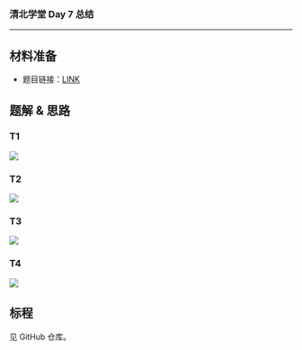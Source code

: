 ### 清北学堂 Day 7 总结

------------

## 材料准备

- 题目链接：[LINK](https://noip.ac/rs/problemset/show/253)

## 题解 & 思路

### T1

[![](https://pic.imgdb.cn/item/64d487e41ddac507cc57c66d.jpg)](https://pic.imgdb.cn/item/64d487e41ddac507cc57c66d.jpg)

### T2

[![](https://pic.imgdb.cn/item/64d488061ddac507cc581dc7.jpg)](https://pic.imgdb.cn/item/64d488061ddac507cc581dc7.jpg)

### T3

[![](https://pic.imgdb.cn/item/64d488291ddac507cc58750b.jpg)](https://pic.imgdb.cn/item/64d488291ddac507cc58750b.jpg)

### T4

[![](https://pic.imgdb.cn/item/64d4883c1ddac507cc58a5f2.jpg)](https://pic.imgdb.cn/item/64d4883c1ddac507cc58a5f2.jpg)

## 标程

见 GitHub 仓库。